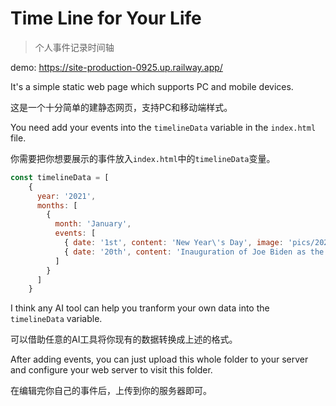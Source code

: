 # Time Line for Your Life
> 个人事件记录时间轴

demo: https://site-production-0925.up.railway.app/

It's a simple static web page which supports PC and mobile devices.

这是一个十分简单的建静态网页，支持PC和移动端样式。

You need add your events into the `timelineData` variable in the `index.html` file.

你需要把你想要展示的事件放入`index.html`中的`timelineData`变量。

```javascript
const timelineData = [
    {
      year: '2021',
      months: [
        {
          month: 'January',
          events: [
            { date: '1st', content: 'New Year\'s Day', image: 'pics/20210218.jpg' },
            { date: '20th', content: 'Inauguration of Joe Biden as the 46th President of the United States' }
          ]
        }
      ]
    }
```

I think any AI tool can help you tranform your own data into the `timelineData` variable.

可以借助任意的AI工具将你现有的数据转换成上述的格式。

After adding events, you can just upload this whole folder to your server and configure your web server to visit this folder.

在编辑完你自己的事件后，上传到你的服务器即可。
